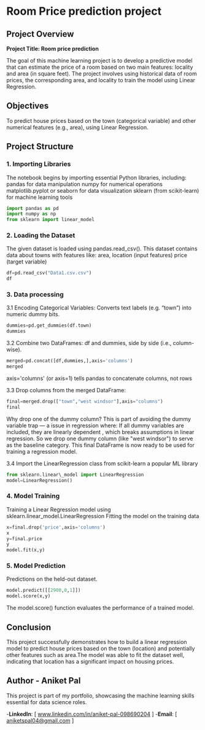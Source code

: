# Room Price prediction project

## Project Overview 

**Project Title: Room price prediction**

The goal of this machine learning project is to develop a predictive model that can estimate the price of a room based on two main features: locality and area (in square feet). The project involves using historical data of room prices, the corresponding area, and locality to train the model using Linear Regression.

## Objectives
To predict house prices based on the town (categorical variable) and other numerical features (e.g., area), using Linear Regression.

## Project Structure

### 1. Importing Libraries
The notebook begins by importing essential Python libraries, including:
pandas for data manipulation
numpy for numerical operations
matplotlib.pyplot or seaborn for data visualization
sklearn (from scikit-learn) for machine learning tools
```python
import pandas as pd
import numpy as np
from sklearn import linear_model
```

### 2. Loading the Dataset
The given dataset is loaded using pandas.read_csv(). This dataset contains data about towns with features like:
area, location (input features)
price (target variable)
```python
df=pd.read_csv("Data1.csv.csv")
df
```

### 3. Data processing
3.1 Encoding Categorical Variables:
Converts text labels (e.g. “town”) into numeric dummy bits.
```python
dummies=pd.get_dummies(df.town)
dummies
```
3.2 Combine two DataFrames: df and dummies, side by side (i.e., column-wise).
```python
merged=pd.concat([df,dummies,],axis='columns')
merged
```
axis='columns' (or axis=1) tells pandas to concatenate columns, not rows

3.3 Drop columns from the merged DataFrame:
```python
final=merged.drop(["town","west windsor"],axis="columns")
final
```
Why drop one of the dummy column?
This is part of avoiding the dummy variable trap — a issue in regression where:
If all dummy variables are included, they are linearly dependent , which breaks assumptions in linear regression.
So we drop one dummy column (like "west windsor") to serve as the baseline category.
This final DataFrame is now ready to be used for training a regression model.

3.4 Import the LinearRegression class from scikit-learn a popular ML library
```python
from sklearn.linear\_model import LinearRegression
model=LinearRegression()
```

### 4. Model Training
Training a Linear Regression model using sklearn.linear_model.LinearRegression
Fitting the model on the training data
```python
x=final.drop('price',axis='columns')
x
y=final.price
y
model.fit(x,y)
```

### 5. Model Prediction
Predictions on the held-out dataset.
```python
model.predict([[2900,0,1]])
model.score(x,y)
```
The model.score() function evaluates the performance of a trained model.

## Conclusion
This project successfully demonstrates how to build a linear regression model to predict house prices based on the town (location) and potentially other features such as area.The model was able to fit the dataset well, indicating that location has a significant impact on housing prices. 

## Author - Aniket Pal
This project is part of my portfolio, showcasing the machine learning skills essential for data science roles.

-**LinkedIn**: [ www.linkedin.com/in/aniket-pal-098690204 ]
-**Email**: [ aniketspal04@gmail.com ]









